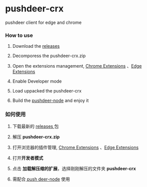 # pushdeer-crx
pushdeer client for edge and chrome

### How to use

1. Download the [releases ](https://github.com/xkrfer/pushdeer-crx/releases)

2. Decomporess the pushdeer-crx.zip

3. Open the extensions management, [Chrome Extensions](chrome://extensions/) 、[Edge Extensions](edge://extensions)

4. Enable Developer mode

5. Load uppacked the pushdeer-crx

6. Build the [ pushdeer-node](https://github.com/xkrfer/pushdeer-node)  and enjoy it

### 如何使用

1. 下载最新的 [releases ](https://github.com/xkrfer/pushdeer-crx/releases) 包

2. 解压 **pushdeer-crx.zip**

3. 打开浏览器的插件管理, [Chrome Extensions](chrome://extensions/) 、[Edge Extensions](edge://extensions)

4. 打开**开发者模式**

5. 点击 **加载解压缩的扩展**，选择刚刚解压的文件夹 **pushdeer-crx**

6. 需配合[ push deer-node](https://github.com/xkrfer/pushdeer-node) 使用
